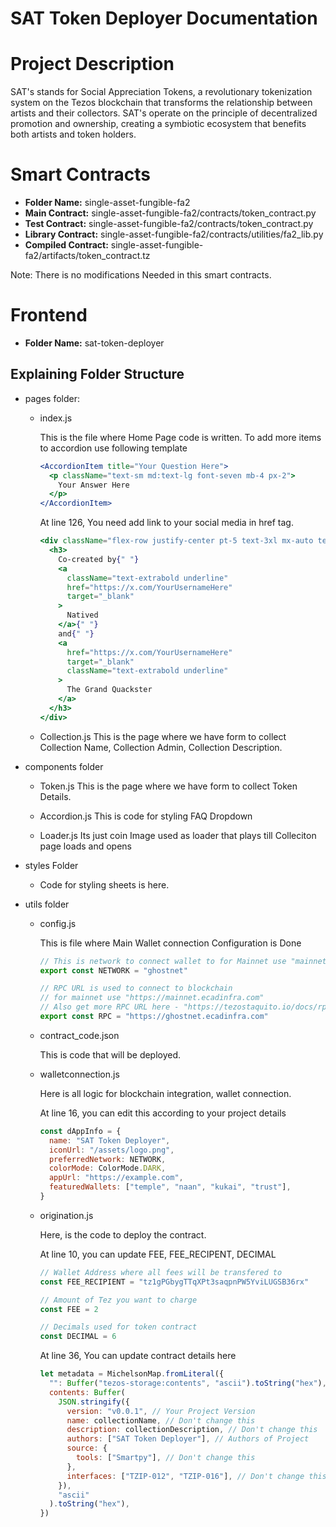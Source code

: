 # SAT Token Deployer Documentation

# Project Description

SAT's stands for Social Appreciation Tokens, a revolutionary tokenization system on the Tezos blockchain that transforms the relationship between artists and their collectors. SAT's operate on the principle of decentralized promotion and ownership, creating a symbiotic ecosystem that benefits both artists and token holders.

# Smart Contracts

- **Folder Name:** single-asset-fungible-fa2
- **Main Contract:** single-asset-fungible-fa2/contracts/token_contract.py
- **Test Contract:** single-asset-fungible-fa2/contracts/token_contract.py
- **Library Contract:** single-asset-fungible-fa2/contracts/utilities/fa2_lib.py
- **Compiled Contract:** single-asset-fungible-fa2/artifacts/token_contract.tz

Note: There is no modifications Needed in this smart contracts.

# Frontend

- **Folder Name:** sat-token-deployer

## Explaining Folder Structure

- pages folder:

  - index.js

    This is the file where Home Page code is written.
    To add more items to accordion use following template

    ```jsx
    <AccordionItem title="Your Question Here">
      <p className="text-sm md:text-lg font-seven mb-4 px-2">
        Your Answer Here
      </p>
    </AccordionItem>
    ```

    At line 126, You need add link to your social media in href tag.

    ```jsx
    <div className="flex-row justify-center pt-5 text-3xl mx-auto text-center mt-5 mb-10">
      <h3>
        Co-created by{" "}
        <a
          className="text-extrabold underline"
          href="https://x.com/YourUsernameHere"
          target="_blank"
        >
          Natived
        </a>{" "}
        and{" "}
        <a
          href="https://x.com/YourUsernameHere"
          target="_blank"
          className="text-extrabold underline"
        >
          The Grand Quackster
        </a>
      </h3>
    </div>
    ```

  - Collection.js
    This is the page where we have form to collect Collection Name, Collection Admin, Collection Description.

- components folder

  - Token.js
    This is the page where we have form to collect Token Details.

  - Accordion.js
    This is code for styling FAQ Dropdown

  - Loader.js
    Its just coin Image used as loader that plays till Colleciton page loads and opens

- styles Folder
  - Code for styling sheets is here.
- utils folder

  - config.js

    This is file where Main Wallet connection Configuration is Done

    ```jsx
    // This is network to connect wallet to for Mainnet use "mainnet"
    export const NETWORK = "ghostnet"

    // RPC URL is used to connect to blockchain
    // for mainnet use "https://mainnet.ecadinfra.com"
    // Also get more RPC URL here - "https://tezostaquito.io/docs/rpc_nodes/"
    export const RPC = "https://ghostnet.ecadinfra.com"
    ```

  - contract_code.json

    This is code that will be deployed.

  - walletconnection.js

    Here is all logic for blockchain integration, wallet connection.

    At line 16, you can edit this according to your project details

    ```jsx
    const dAppInfo = {
      name: "SAT Token Deployer",
      iconUrl: "/assets/logo.png",
      preferredNetwork: NETWORK,
      colorMode: ColorMode.DARK,
      appUrl: "https://example.com",
      featuredWallets: ["temple", "naan", "kukai", "trust"],
    }
    ```

  - origination.js

    Here, is the code to deploy the contract.

    At line 10, you can update FEE, FEE_RECIPENT, DECIMAL

    ```jsx
    // Wallet Address where all fees will be transfered to
    const FEE_RECIPIENT = "tz1gPGbygTTqXPt3saqpnPW5YviLUGSB36rx"

    // Amount of Tez you want to charge
    const FEE = 2

    // Decimals used for token contract
    const DECIMAL = 6
    ```

    At line 36, You can update contract details here

    ```jsx
    let metadata = MichelsonMap.fromLiteral({
      "": Buffer("tezos-storage:contents", "ascii").toString("hex"),
      contents: Buffer(
        JSON.stringify({
          version: "v0.0.1", // Your Project Version
          name: collectionName, // Don't change this
          description: collectionDescription, // Don't change this
          authors: ["SAT Token Deployer"], // Authors of Project
          source: {
            tools: ["Smartpy"], // Don't change this
          },
          interfaces: ["TZIP-012", "TZIP-016"], // Don't change this
        }),
        "ascii"
      ).toString("hex"),
    })
    ```
